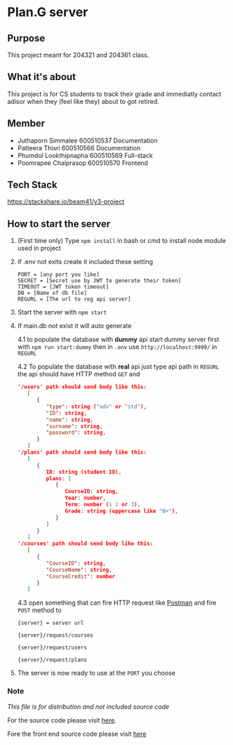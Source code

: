 # Plan.G server

## Purpose

This project meant for 204321 and 204361 class.

## What it's about

This project is for CS students to track their grade and immediatly contact adisor when they (feel like they) about to got retired.

## Member

- Juthaporn Simmalee 600510537 Documentation
- Patteera Thisri 600510566 Documentation
- Phumdol Lookthipnapha 600510569 Full-stack
- Poomrapee Chaiprasop 600510570 Frontend

## Tech Stack

<https://stackshare.io/beam41/y3-project>

## How to start the server

1. (First time only) Type `npm install` in bash or cmd to install node module used in project

2. if .env not exits create it included these setting

   ```
   PORT = [any port you like]
   SECRET = [Secret use by JWT to generate their token]
   TIMEOUT = [JWT token timeout]
   DB = [Name of db file]
   REGURL = [The url to reg api server]
   ```

3. Start the server with `npm start`

4. If main.db not exist it will auto generate

   4.1 to populate the database with **dummy** api start dummy server first with `npm run start:dummy` then in `.env` use `http://localhost:9999/` in `REGURL`

   4.2 To populate the database with **real** api just type api path in `REGURL` the api should have HTTP method `GET` and

   ```json
   '/users' path should send body like this:
      [
         {
            "type": string ("adv" or "std"),
            "ID": string,
            "name": string,
            "surname": string,
            "password": string,
         }
      ]
   '/plans' path should send body like this:
      [
         {
            ID: string (student ID),
            plans: [
               {
                  CourseID: string,
                  Year: number,
                  Term: number (1 2 or 3),
                  Grade: string (uppercase like "B+"),
               }
            ]
         }
      ]
   '/courses' path should send body like this:
      [
         {
            "CourseID": string,
            "CourseName": string,
            "CourseCredit": number
         }
      ]
   ```

   4.3 open something that can fire HTTP request like [Postman](https://www.getpostman.com/) and fire `POST` method to

   ```
   {server} = server url

   {server}/request/courses

   {server}/request/users

   {server}/request/plans
   ```

5. The server is now ready to use at the `PORT` you choose

### Note

_This file is for distribution and not included source code_

For the source code please visit [here](https://github.com/beam41/204321-204361-Project-Server).

Fore the front end source code please visit [here](https://github.com/khunpoom/204321-204361-Project-Client)
